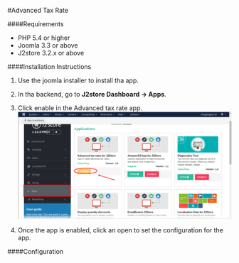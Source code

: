 #Advanced Tax Rate

####Requirements
 * PHP 5.4 or higher
 * Joomla 3.3 or above
 * J2store 3.2.x or above

####Installation Instructions

1. Use the joomla installer to install tha app.

2. In tha backend, go to **J2store Dashboard -> Apps**.

3. Click enable in the Advanced tax rate app.
![](assets/images/advancetax_enable.png)
4. Once the app is enabled, click an open to set the configuration for the app.

####Configuration